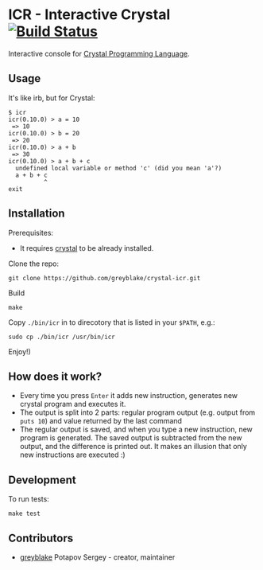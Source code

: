 # ICR - Interactive Crystal [![Build Status](https://travis-ci.org/greyblake/crystal-icr.svg?branch=master)](https://travis-ci.org/greyblake/crystal-icr)

Interactive console for [Crystal Programming Language](http://crystal-lang.org/).

## Usage
It's like irb, but for Crystal:

```
$ icr
icr(0.10.0) > a = 10
 => 10
icr(0.10.0) > b = 20
 => 20
icr(0.10.0) > a + b
 => 30
icr(0.10.0) > a + b + c
  undefined local variable or method 'c' (did you mean 'a'?)
  a + b + c
          ^
exit
```

## Installation
Prerequisites:
* It requires [crystal](https://github.com/manastech/crystal) to be already installed.


Clone the repo:
```
git clone https://github.com/greyblake/crystal-icr.git
```
Build
```
make
```
Copy `./bin/icr` in to direcotory that is listed in your `$PATH`, e.g.:
```
sudo cp ./bin/icr /usr/bin/icr
```
Enjoy!)

## How does it work?
* Every time you press `Enter` it adds new instruction, generates new crystal program and executes it.
* The output is split into 2 parts: regular program output (e.g. output from `puts 10`) and value returned by the last command
* The regular output is saved, and when you type a new instruction, new program is generated. The saved output is subtracted from the new output, and the difference is printed out. It makes an illusion that only new instructions are executed :)

## Development

To run tests:
```
make test
```

## Contributors

- [greyblake](https://github.com/greyblake) Potapov Sergey - creator, maintainer
